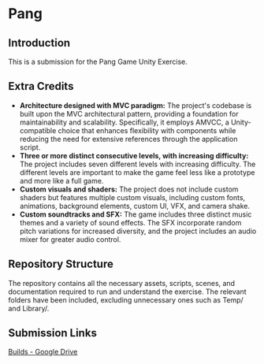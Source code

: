 # Pang

## Introduction
This is a submission for the Pang Game Unity Exercise.

## Extra Credits
* **Architecture designed with MVC paradigm:** The project's codebase is built upon the MVC architectural pattern, providing a foundation for maintainability and scalability. Specifically, it employs AMVCC, a Unity-compatible choice that enhances flexibility with components while reducing the need for extensive references through the application script.
* **Three or more distinct consecutive levels, with increasing difficulty:** The project includes seven different levels with increasing difficulty. The different levels are important to make the game feel less like a prototype and more like a full game.
* **Custom visuals and shaders:** The project does not include custom shaders but features multiple custom visuals, including custom fonts, animations, background elements, custom UI, VFX, and camera shake.
* **Custom soundtracks and SFX:** The game includes three distinct music themes and a variety of sound effects. The SFX incorporate random pitch variations for increased diversity, and the project includes an audio mixer for greater audio control.

## Repository Structure
The repository contains all the necessary assets, scripts, scenes, and documentation required to run and understand the exercise. The relevant folders have been included, excluding unnecessary ones such as Temp/ and Library/.

## Submission Links
[Builds - Google Drive](https://drive.google.com/drive/folders/1JrJxeB2mmkh6pybGf-2tTUnOmNMMo1id?usp=sharing)
